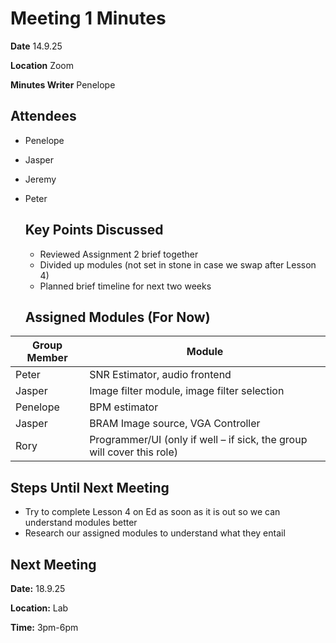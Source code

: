 # Meeting 1 Minutes

**Date** 14.9.25

**Location** Zoom

**Minutes Writer** Penelope


## Attendees
- Penelope
- Jasper
- Jeremy
- Peter

  ## Key Points Discussed
  - Reviewed Assignment 2 brief together
  - Divided up modules (not set in stone in case we swap after Lesson 4)
  - Planned brief timeline for next two weeks
 
  ## Assigned Modules (For Now)
 | Group Member | Module                                                                 |
|--------------|------------------------------------------------------------------------|
| Peter        | SNR Estimator, audio frontend                                          |
| Jasper       | Image filter module, image filter selection                            |
| Penelope     | BPM estimator                                                          |
| Jasper       | BRAM Image source, VGA Controller                                      |
| Rory         | Programmer/UI (only if well – if sick, the group will cover this role) |


  ## Steps Until Next Meeting
  - Try to complete Lesson 4 on Ed as soon as it is out so we can understand modules better
  - Research our assigned modules to understand what they entail
 
  ## Next Meeting
  **Date:** 18.9.25
  
  **Location:** Lab
  
  **Time:** 3pm-6pm
